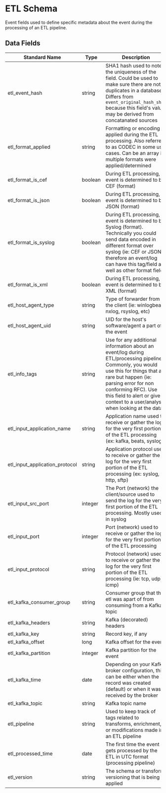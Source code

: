 # ETL Schema
Event fields used to define specific metadata about the event during the processing of an ETL pipeline.

## Data Fields
|Standard Name|Type|Description|Sample Value|
|---|---|---|---|
| etl_event_hash                 | string    | SHA1 hash used to note the uniqueness of the field. Could be used to make sure there are not duplicates in a database. Differs from `event_original_hash_sha1` because this field's value may be derived from concatanated sources                                                     | `379aa896e623141926b0c0f8efe5ba7b82d75cbe` | 
| etl_format_applied             | string    | Formatting or encoding applied during the ETL processing. Also referred to as CODEC in some use cases. Can be an array if multiple formats were applied/determined                                                                                                                     | `[ "sylog", "json" ]`                  | 
| etl_format_is_cef              | boolean   | During ETL processing, event is determined to be CEF (format)                                                                                                                                                                                                                          | `false`                                | 
| etl_format_is_json             | boolean   | During ETL processing, event is determined to be JSON (format)                                                                                                                                                                                                                         | `true`                                 | 
| etl_format_is_syslog           | boolean   | During ETL processing, event is determined to be Syslog (format). Technically you could send data encoded in different format over syslog (ie: CEF or JSON), therefore an event/log can have this tag/field as well as other format fields                                             | `true`                                 | 
| etl_format_is_xml              | boolean   | During ETL processing, event is determined to be XML (format)                                                                                                                                                                                                                          | `true`                                 | 
| etl_host_agent_type            | string    | Type of forwarder from the client (ie: winlogbeat, nxlog, rsyslog, etc)                                                                                                                                                                                                                | `nxlog`                                | 
| etl_host_agent_uid             | string    | UID for the host's software/agent a part of the event                                                                                                                                                                                                                                  | `fe4fb818-088f-4529-a343-b94baf057a53` | 
| etl_info_tags                  | string    | Use for any additional information about an event/log during ETL/processing pipeline. Commonly, you would use this for things that are rare but happen (ie: parsing error for non conforming RFC). Use this field to alert or give context to a user/analyst when looking at the data. | `inferred network_protocol as udp`     | 
| etl_input_application_name     | string    | Application name used to receive or gather the log for the very first portion of the ETL processing (ex: kafka, beats, syslog)                                                                                                                                                         | `kafka`                                | 
| etl_input_application_protocol | string    | Application protocol used to receive or gather the log for the very first portion of the ETL processing (ex: syslog, http, sftp)                                                                                                                                                       | `kafka`                                | 
| etl_input_src_port             | integer   | The Port (network) the client/source used to send the log for the very first portion of the ETL processing. Mostly used in syslog                                                                                                                                                      | `48231`                                 | 
| etl_input_port                 | integer   | Port (network) used to receive or gather the log for the very first portion of the ETL processing                                                                                                                                                                                      | `9092`                                 | 
| etl_input_protocol             | string    | Protocol (network) used to receive or gather the log for the very first portion of the ETL processing (ie: tcp, udp, icmp)                                                                                                                                                             | `tcp`                                  | 
| etl_kafka_consumer_group       | string    | Consumer group that the etl was apart of from consuming from a Kafka topic                                                                                                                                                                                                             | `helk_logstash`                        | 
| etl_kafka_headers              | string    | Kafka (decorated) headers                                                                                                                                                                                                                                                                      | ``                                     | 
| etl_kafka_key                  | string    | Record key, if any                                                                                                                                                                                                                                                                     | ``                                     | 
| etl_kafka_offset               | long      | Kafka offset for the event                                                                                                                                                                                                                                                          | `204802842`                            | 
| etl_kafka_partition            | integer   | Kafka partition for the event                                                                                                                                                                                                                                                          | `1`                                    | 
| etl_kafka_time                 | date      | Depending on your Kafka broker configuration, this can be either when the record was created (default) or when it was received by the broker                                                                                                                                           | `4/11/2018 5:49:25`                    | 
| etl_kafka_topic                | string    | Kafka topic name                                                                                                                                                                                                                                                                       | `winevent`                             | 
| etl_pipeline                   | string    | Used to keep track of tags related to transforms, enrichment, or modifications made in an ETL pipeline                                                                                                                                                                                 | `all-add_processed_timestamp`          | 
| etl_processed_time             | date      | The first time the event gets processed by the ETL in UTC format (processing pipeline)                                                                                                                                                                                                 | `4/11/2018 5:49:25`                    | 
| etl_version                    | string    | The schema or transform versioning that is being applied                                                                                                                                                                                                                               | `2020.04.19.01`                        | 
